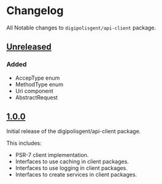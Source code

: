 # Changelog

All Notable changes to `digipolisgent/api-client` package.

## [Unreleased]

### Added

* AccepType enum
* MethodType enum
* Uri component
* AbstractRequest

## [1.0.0]

Initial release of the digipolisgent/api-client package.

This includes:

* PSR-7 client implementation.
* Interfaces to use caching in client packages.
* Interfaces to use logging in client packages.
* Interfaces to create services in client packages.

[Unreleased]: https://github.com/digipolisgent/php_package_dg-api-client/compare/master...develop
[1.0.0]: https://github.com/digipolisgent/php_package_dg-api-client/releases/tag/1.0.0
